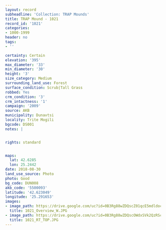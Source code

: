 ```yaml
---
layout: record
subheadline: 'Collection: TRAP Mounds'
title: TRAP Mound - 1021
record_id: '1021'
categories:
- 1000-1999
header: no
tags:
- ''

certainty: Certain
elevation: '395'
max_diameter: '33'
min_diameter: '30'
height: '3'
size_category: Medium
surrounding_land_use: Forest
surface_condition: Scrub|Tall Grass
robbed: Yes
crm_condition: '3'
crm_intactness: '1'
campaign: '2009'
source: AKB
municipality: Dunavtsi
locality: Trite Mogili
bgcode: DS001
notes: |


rights: standard


maps:
  lat: 42.6285
  lon: 25.2442
date: 2018-08-30
land_use_source: Photo
photo: Good
bg_code: DUN008
akb_code: '5500093'
latitude: '42.623049'
longitude: '25.291653'
images:
- image_path: https://drive.google.com/uc?id=0B3Rg88wZDQscZ01qcE5mdldocm8
  title: 1021_Overview_W.JPG
- image_path: https://drive.google.com/uc?id=0B3Rg88wZDQscOWdxSVk2QzRScms
  title: 1021_RT_TOP.JPG
---
```

